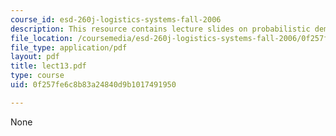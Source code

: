 ```yaml
---
course_id: esd-260j-logistics-systems-fall-2006
description: This resource contains lecture slides on probabilistic demand.
file_location: /coursemedia/esd-260j-logistics-systems-fall-2006/0f257fe6c8b83a24840d9b1017491950_lect13.pdf
file_type: application/pdf
layout: pdf
title: lect13.pdf
type: course
uid: 0f257fe6c8b83a24840d9b1017491950

---
```

None